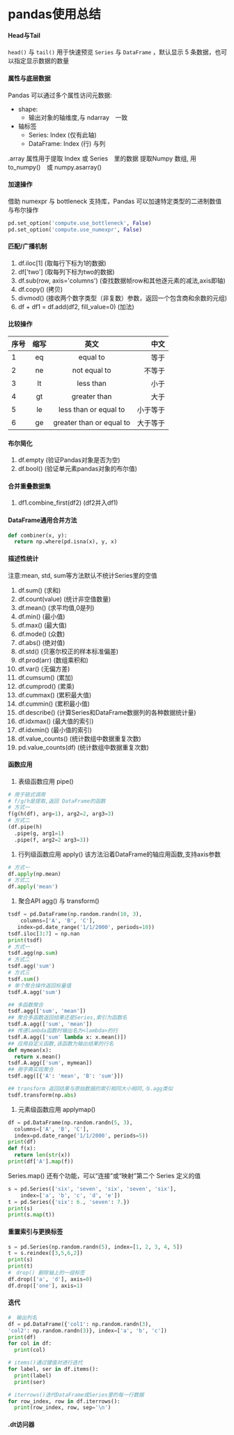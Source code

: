 # pandas使用总结

#### Head与Tail
`head()` 与 `tail()` 用于快速预览 `Series` 与 `DataFrame` ，默认显示 5 条数据，也可以指定显示数据的数量

#### 属性与底层数据
Pandas 可以通过多个属性访问元数据:
* shape:
    * 输出对象的轴维度,与 ndarray　一致
* 轴标签
    * Series: Index (仅有此轴)
    * DataFrame: Index (行) 与列

.array 属性用于提取 Index 或 Series　里的数据
提取Numpy 数组, 用 to_numpy()　或 numpy.asarray()

#### 加速操作
借助 numexpr 与 bottleneck 支持库，Pandas 可以加速特定类型的二进制数值与布尔操作
```python
pd.set_option('compute.use_bottleneck', False)
pd.set_option('compute.use_numexpr', False)
```

#### 匹配/广播机制
1. df.iloc[1] (取每行下标为1的数据)
1. df['two'] (取每列下标为two的数据)
1. df.sub(row, axis='columns') (查找数据帧row和其他逐元素的减法,axis即轴)
1. df.copy() (拷贝)
1. divmod() (接收两个数字类型（非复数）参数，返回一个包含商和余数的元组)
1. df + df1 = df.add(df2, fill_value=0) (加法)

#### 比较操作
序号|缩写|英文|中文
--|:--:|:--:|--:
1|eq|equal to|等于
2|ne|not equal to|不等于
3|lt|less than|小于
4|gt|greater than|大于
5|le|less than or equal to|小于等于
6|ge|greater than or equal to|大于等于

#### 布尔简化
1. df.empty (验证Pandas对象是否为空)
1. df.bool() (验证单元素pandas对象的布尔值)

#### 合并重叠数据集
1. df1.combine_first(df2) (df2并入df1)

#### DataFrame通用合并方法
```python
def combiner(x, y):
  return np.where(pd.isna(x), y, x)
```

#### 描述性统计
注意:mean, std, sum等方法默认不统计Series里的空值
1. df.sum() (求和)
1. df.count(value) (统计非空值数量)
1. df.mean() (求平均值,0是列)
1. df.min() (最小值)
1. df.max() (最大值)
1. df.mode() (众数)
1. df.abs() (绝对值)
1. df.std() (贝塞尔校正的样本标准偏差)
1. df.prod(arr) (数组乘积和)
1. df.var() (无偏方差)
1. df.cumsum() (累加)
1. df.cumprod() (累乘)
1. df.cummax() (累积最大值)
1. df.cummin() (累积最小值)
1. df.describe() (计算Series和DataFrame数据列的各种数据统计量)
1. df.idxmax() (最大值的索引)
1. df.idxmin() (最小值的索引)
1. df.value_counts() (统计数组中数据重复次数)
1. pd.value_counts(df) (统计数组中数据重复次数)


#### 函数应用
1. 表级函数应用 pipe()
```python
# 用于链式调用
# f/g/h是提取,返回 DataFrame的函数
# 方式一
f(g(h(df), arg=1), arg2=2, arg3=3)
# 方式二
(df.pipe(h)
  .pipe(g, arg1=1)
  .pipe(f, arg2=2 arg3=3))

```
1. 行列级函数应用 apply()
该方法沿着DataFrame的轴应用函数,支持axis参数
```python
# 方式一
df.apply(np.mean)
# 方式二
df.apply('mean')
```
1. 聚合API agg() 与 transform()
```python
tsdf = pd.DataFrame(np.random.randn(10, 3), 
    columns=['A', 'B', 'C'],
   index=pd.date_range('1/1/2000', periods=10))
tsdf.iloc[3:7] = np.nan
print(tsdf)
# 方式一
tsdf.agg(np.sum)
# 方式二
tsdf.agg('sum')
# 方式三
tsdf.sum()
# 单个聚合操作返回标量值
tsdf.A.agg('sum')

## 多函数聚合
tsdf.agg(['sum', 'mean'])
## 聚合多函数返回结果还是Series,索引为函数名
tsdf.A.agg(['sum', 'mean'])
## 传递lambda函数时输出名为<lambda>的行
tsdf.A.agg(['sum' lambda x: x.mean()])
## 应用自定义函数,该函数为输出结果的行名
def mymean(x):
  return x.mean()
tsdf.A.agg(['sum', mymean])
## 用字典实现聚合
tsdf.agg([{'A': 'mean', 'B': 'sum'}])

## transform 返回结果与原始数据的索引相同大小相同,与.agg类似
tsdf.transform(np.abs)
```
1. 元素级函数应用 applymap()
```python
df = pd.DataFrame(np.random.randn(5, 3), 
  columns=['A', 'B', 'C'],
  index=pd.date_range('1/1/2000', periods=5))
print(df)
def f(x):
  return len(str(x))
print(df['A'].map(f))
```
Series.map() 还有个功能，可以“连接”或“映射”第二个 Series 定义的值
```python
s = pd.Series(['six', 'seven', 'six', 'seven', 'six'],
    index=['a', 'b', 'c', 'd', 'e'])
t = pd.Series({'six': 6., 'seven': 7.})
print(s)
print(s.map(t))
```

#### 重置索引与更换标签
```python
s = pd.Series(np.random.randn(5), index=[1, 2, 3, 4, 5])
t = s.reindex([3,5,6,2])
print(s)
print(t)
#　drop() 删除轴上的一组标签
df.drop(['a', 'd'], axis=0)
df.drop(['one'], axis=1)
```

#### 迭代
```python
#　输出列名
df = pd.DataFrame({'col1': np.random.randn(3),
'col2': np.random.randn(3)}, index=['a', 'b', 'c'])
print(df)
for col in df:
  print(col)

# items()通过键值对进行迭代
for label, ser in df.items():
  print(label)
  print(ser)

# iterrows()迭代DataFrame或Series里的每一行数据
for row_index, row in df.iterrows():
  print(row_index, row, sep='\n')
```

#### .dt访问器


